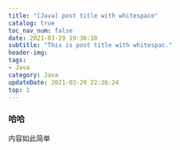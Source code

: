 ```yaml
---
title: "[Java] post title with whitespace"
catalog: true
toc_nav_num: false
date: 2021-03-29 19:30:10
subtitle: "This is post title with whitespac."
header-img: 
tags:
- Java
category: Java
updateDate: 2021-03-29 22:26:24
top: 1
---
```


### 哈哈

内容如此简单